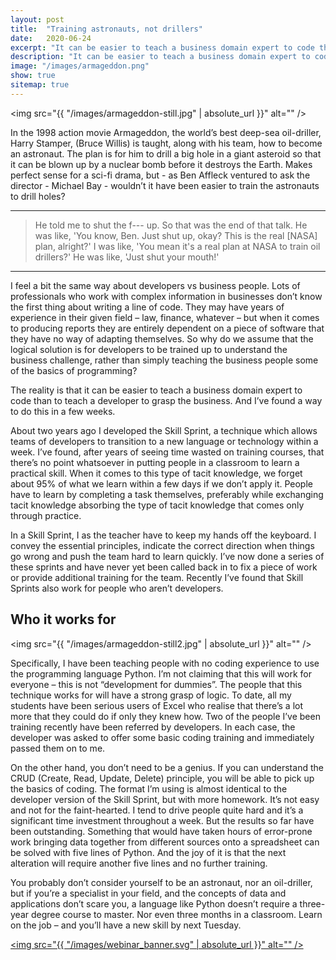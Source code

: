 ```yaml
---
layout: post
title:  "Training astronauts, not drillers"
date:   2020-06-24
excerpt: "It can be easier to teach a business domain expert to code than to teach a developer to grasp the business"
description: "It can be easier to teach a business domain expert to code than to teach a developer to grasp the business"
image: "/images/armageddon.png"
show: true
sitemap: true
---
```


<span class="image right"><img src="{{ "/images/armageddon-still.jpg" | absolute_url }}" alt="" /></span>

In the 1998 action movie Armageddon, the world’s best deep-sea oil-driller, Harry Stamper, (Bruce Willis) is taught, along with his team, how to become an astronaut. The plan is for him to drill a big hole in a giant asteroid so that it can be blown up by a nuclear bomb before it destroys the Earth. Makes perfect sense for a sci-fi drama, but - as Ben Affleck ventured to ask the director - Michael Bay - wouldn’t it have been easier to train the astronauts to drill holes?

<hr />
<blockquote>He told me to shut the f--- up. So that was the end of that talk. He was like, 'You know, Ben. Just shut up, okay? This is the real [NASA] plan, alright?' I was like, 'You mean it's a real plan at NASA to train oil drillers?' He was like, 'Just shut your mouth!'</blockquote>
<hr />

I feel a bit the same way about developers vs business people. Lots of professionals who work with complex information in businesses don’t know the first thing about writing a line of code. They may have years of experience in their given field – law, finance, whatever – but when it comes to producing reports they are entirely dependent on a piece of software that they have no way of adapting themselves. So why do we assume that the logical solution is for developers to be trained up to understand the business challenge, rather than simply teaching the business people some of the basics of programming?

The reality is that it can be easier to teach a business domain expert to code than to teach a developer to grasp the business. And I’ve found a way to do this in a few weeks.

About two years ago I developed the Skill Sprint, a technique which allows teams of developers to transition to a new language or technology within a week. I’ve found, after years of seeing time wasted on training courses, that there’s no point whatsoever in putting people in a classroom to learn a practical skill. When it comes to this type of tacit knowledge, we forget about 95% of what we learn within a few days if we don’t apply it. People have to learn by completing a task themselves, preferably while exchanging tacit knowledge absorbing the type of tacit knowledge that comes only through practice.

In a Skill Sprint, I as the teacher have to keep my hands off the keyboard. I convey the essential principles, indicate the correct direction when things go wrong and push the team hard to learn quickly. I’ve now done a series of these sprints and have never yet been called back in to fix a piece of work or provide additional training for the team. Recently I’ve found that Skill Sprints also work for people who aren’t developers. 

## Who it works for

<span class="image left"><img src="{{ "/images/armageddon-still2.jpg" | absolute_url }}" alt="" /></span>

Specifically, I have been teaching people with no coding experience to use the programming language Python. I’m not claiming that this will work for everyone – this is not “development for dummies”. The people that this technique works for will have a strong grasp of logic. To date, all my students have been serious users of Excel who realise that there’s a lot more that they could do if only they knew how. Two of the people I’ve been training recently have been referred by developers. In each case, the developer was asked to offer some basic coding training and immediately passed them on to me.

On the other hand, you don’t need to be a genius. If you can understand the CRUD (Create, Read, Update, Delete) principle, you will be able to pick up the basics of coding. The format I’m using is almost identical to the developer version of the Skill Sprint, but with more homework. It’s not easy and not for the faint-hearted. I tend to drive people quite hard and it’s a significant time investment throughout a week.  But the results so far have been outstanding. Something that would have taken hours of error-prone work bringing data together from different sources onto a spreadsheet can be solved with five lines of Python. And the joy of it is that the next alteration will require another five lines and no further training.

You probably don’t consider yourself to be an astronaut, nor an oil-driller, but if you’re a specialist in your field, and the concepts of data and applications don’t scare you, a language like Python doesn’t require a three-year degree course to master. Nor even three months in a classroom. Learn on the job – and you’ll have a new skill by next Tuesday.


<span class="image fit"><a href="https://www.eventbrite.com/e/stealing-the-fire-of-the-gods-tickets-115039819196" target="_blank" ><img src="{{ "/images/webinar_banner.svg" | absolute_url }}" alt="" /></a></span>